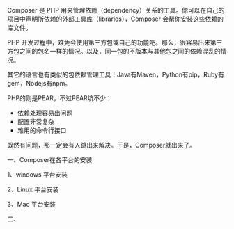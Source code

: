 
Composer 是 PHP 用来管理依赖（dependency）关系的工具。你可以在自己的项目中声明所依赖的外部工具库（libraries），Composer 会帮你安装这些依赖的库文件。

PHP 开发过程中，难免会使用第三方包或自己的功能吧。那么，很容易出来第三方包之间的包名一样的情况。以及，同一包的不版本与其他包之间的依赖混乱的情况。

其它的语言也有类似的包依赖管理工具：Java有Maven，Python有pip，Ruby有gem，Nodejs有npm。

PHP的则是PEAR，不过PEAR坑不少：

+ 依赖处理容易出问题
+ 配置非常复杂
+ 难用的命令行接口

既然有问题，那一定会有人跳出来解决。于是，Composer就出来了。

一、Composer在各平台的安装

1、windows 平台安装

2、Linux 平台安装

3、Mac 平台安装


二、